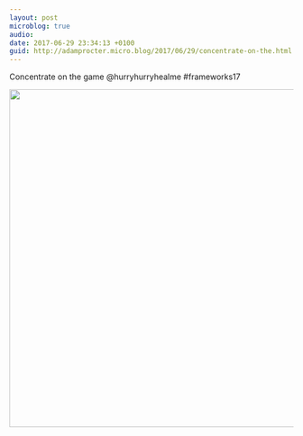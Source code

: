 ```yaml
---
layout: post
microblog: true
audio: 
date: 2017-06-29 23:34:13 +0100
guid: http://adamprocter.micro.blog/2017/06/29/concentrate-on-the.html
---
```

Concentrate on the game @hurryhurryhealme #frameworks17

<img src="http://adamprocter.micro.blog/uploads/2017/2cbbee52e6.jpg" width="600" height="600" />
